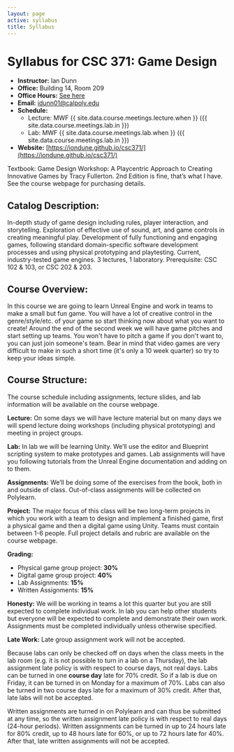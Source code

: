 ```yaml
---
layout: page
active: syllabus
title: Syllabus
---
```


# Syllabus for CSC 371: Game Design

* **Instructor:** Ian Dunn
* **Office:** Building 14, Room 209
* **Office Hours:** [See here](https://calpoly-iandunn.github.io/)
* **Email:** idunn01@calpoly.edu
* **Schedule:**
  * Lecture: MWF {{ site.data.course.meetings.lecture.when }} ({{ site.data.course.meetings.lab.in }})
  * Lab: MWF {{ site.data.course.meetings.lab.when }} ({{ site.data.course.meetings.lab.in }})
* **Website:** [https://iondune.github.io/csc371/](https://iondune.github.io/csc371/)


Textbook: Game Design Workshop: A Playcentric Approach to Creating Innovative Games by Tracy Fullerton. 2nd Edition is fine, that’s what I have. See the course webpage for purchasing details.

## Catalog Description:

In-depth study of game design including rules, player interaction, and storytelling. Exploration of effective use of sound, art, and game controls in creating meaningful play. Development of fully functioning and engaging games, following standard domain-specific software development processes and using physical prototyping and playtesting. Current, industry-tested game engines. 3 lectures, 1 laboratory. Prerequisite: CSC 102 & 103, or CSC 202 & 203.

## Course Overview:

In this course we are going to learn Unreal Engine and work in teams to make a small but fun game. You will have a lot of creative control in the genre/style/etc. of your game so start thinking now about what you want to create! Around the end of the second week we will have game pitches and start setting up teams. You won't have to pitch a game if you don't want to, you can just join someone's team. Bear in mind that video games are very difficult to make in such a short time (it's only a 10 week quarter) so try to keep your ideas simple.



## Course Structure:

The course schedule including assignments, lecture slides, and lab information will be available on the course webpage.

**Lecture:** On some days we will have lecture material but on many days we will spend lecture doing workshops (including physical prototyping) and meeting in project groups.

**Lab:** In lab we will be learning Unity. We’ll use the editor and Blueprint scripting system to make prototypes and games. Lab assignments will have you following tutorials from the Unreal Engine documentation and adding on to them.

**Assignments:** We’ll be doing some of the exercises from the book, both in and outside of class. Out-of-class assignments will be collected on Polylearn.

**Project:** The major focus of this class will be two long-term projects in which you work with a team to design and implement a finished game, first a physical game and then a digital game using Unity. Teams must contain between 1-6 people. Full project details and rubric are available on the course webpage.

**Grading:**
- Physical game group project: **30%**
- Digital game group project: **40%**
- Lab Assignments: **15%**
- Written Assignments: **15%**

**Honesty:** We will be working in teams a lot this quarter but you are still expected to complete individual work. In lab you can help other students but everyone will be expected to complete and demonstrate their own work. Assignments must be completed individually unless otherwise specified.

**Late Work:** Late group assignment work will not be accepted.

Because labs can only be checked off on days when the class meets in the lab room (e.g. it is not possible to turn in a lab on a Thursday), the lab assignment late policy is with respect to course days, not real days. Labs can be turned in one **course day** late for 70% credit. So if a lab is due on Friday, it can be turned in on Monday for a maximum of 70%. Labs can also be turned in two course days late for a maximum of 30% credit. After that, late labs will not be accepted.

Written assignments are turned in on Polylearn and can thus be submitted at any time, so the written assignment late policy is with respect to real days (24-hour periods). Written assignments can be turned in up to 24 hours late for 80% credit, up to 48 hours late for 60%, or up to 72 hours late for 40%. After that, late written assignments will not be accepted.

